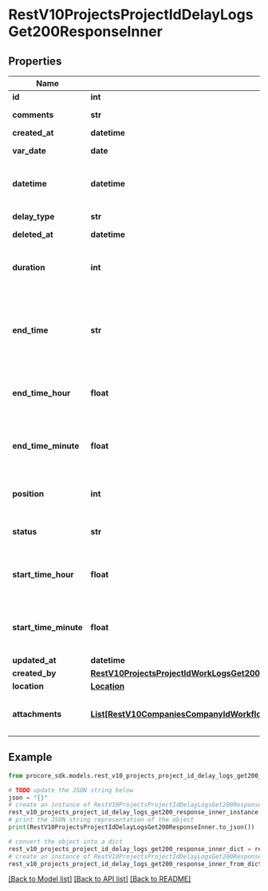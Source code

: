 # RestV10ProjectsProjectIdDelayLogsGet200ResponseInner


## Properties

Name | Type | Description | Notes
------------ | ------------- | ------------- | -------------
**id** | **int** | ID | [optional] 
**comments** | **str** | Additional comments | [optional] 
**created_at** | **datetime** | Created at | [optional] 
**var_date** | **date** | Date of record | [optional] 
**datetime** | **datetime** | Estimated UTC datetime of record | [optional] 
**delay_type** | **str** | Type of delay | [optional] 
**deleted_at** | **datetime** | Deleted at | [optional] 
**duration** | **int** | Number of hours the delay lasted (between 1 and 24) | [optional] 
**end_time** | **str** | Time when the delay ended, Format: HH:MM Example: 21:39 | [optional] 
**end_time_hour** | **float** | Number between 0 and 23 representing hour of day | [optional] 
**end_time_minute** | **float** | Number between 0 and 59 representing minute | [optional] 
**position** | **int** | Order in which this entry was recorded | [optional] 
**status** | **str** | Is a log pending or approved | [optional] 
**start_time_hour** | **float** | Number between 0 and 23 representing hour of day | [optional] 
**start_time_minute** | **float** | Number between 0 and 59 representing minute | [optional] 
**updated_at** | **datetime** | Updated at | [optional] 
**created_by** | [**RestV10ProjectsProjectIdWorkLogsGet200ResponseInnerCreatedBy**](RestV10ProjectsProjectIdWorkLogsGet200ResponseInnerCreatedBy.md) |  | [optional] 
**location** | [**Location**](Location.md) |  | [optional] 
**attachments** | [**List[RestV10CompaniesCompanyIdWorkflowPermanentLogsGet200ResponseInnerAttachmentsInner]**](RestV10CompaniesCompanyIdWorkflowPermanentLogsGet200ResponseInnerAttachmentsInner.md) | :filename to be deprecated, use :name | [optional] 

## Example

```python
from procore_sdk.models.rest_v10_projects_project_id_delay_logs_get200_response_inner import RestV10ProjectsProjectIdDelayLogsGet200ResponseInner

# TODO update the JSON string below
json = "{}"
# create an instance of RestV10ProjectsProjectIdDelayLogsGet200ResponseInner from a JSON string
rest_v10_projects_project_id_delay_logs_get200_response_inner_instance = RestV10ProjectsProjectIdDelayLogsGet200ResponseInner.from_json(json)
# print the JSON string representation of the object
print(RestV10ProjectsProjectIdDelayLogsGet200ResponseInner.to_json())

# convert the object into a dict
rest_v10_projects_project_id_delay_logs_get200_response_inner_dict = rest_v10_projects_project_id_delay_logs_get200_response_inner_instance.to_dict()
# create an instance of RestV10ProjectsProjectIdDelayLogsGet200ResponseInner from a dict
rest_v10_projects_project_id_delay_logs_get200_response_inner_from_dict = RestV10ProjectsProjectIdDelayLogsGet200ResponseInner.from_dict(rest_v10_projects_project_id_delay_logs_get200_response_inner_dict)
```
[[Back to Model list]](../README.md#documentation-for-models) [[Back to API list]](../README.md#documentation-for-api-endpoints) [[Back to README]](../README.md)


